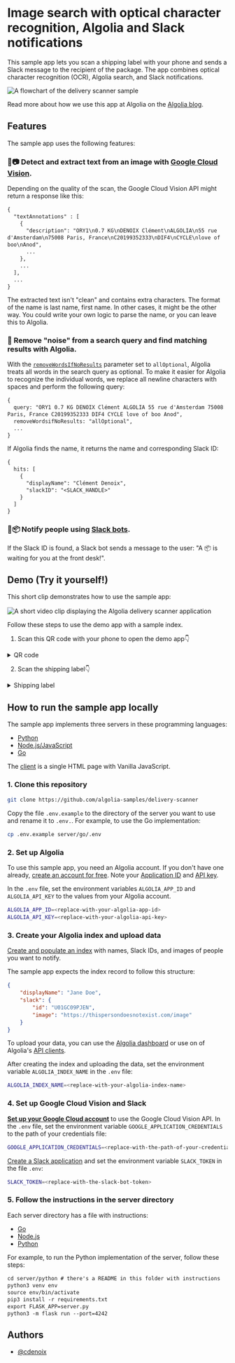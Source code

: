 # Image search with optical character recognition, Algolia and Slack notifications

This sample app lets you scan a shipping label with your phone and sends a Slack message to the recipient of the package. The app combines optical character recognition (OCR), Algolia search, and Slack notifications. 

![A flowchart of the delivery scanner sample](https://blog-api.algolia.com/wp-content/uploads/2019/05/diagram-algo-package.jpg)

Read more about how we use this app at Algolia on the [Algolia blog](https://www.algolia.com/blog/engineering/simplifying-parcel-delivery-algolia/).

## Features

The sample app uses the following features:

### 📱📷 Detect and extract text from an image with [Google Cloud Vision](https://cloud.google.com/vision).

Depending on the quality of the scan, the Google Cloud Vision API might return a response like this: 
   
```
{
  "textAnnotations" : [
    {
      "description": "ORY1\n0.7 KG\nDENOIX Clément\nALGOLIA\n55 rue d'Amsterdam\n75008 Paris, France\nC20199352333\nDIF4\nCYCLE\nlove of boo\nAnod",
      ...
    },
    ...
  ],
  ...
}
```

The extracted text isn't "clean" and contains extra characters. The format of the name is last name, first name. In other cases, it might be the other way. You could write your own logic to parse the name, or you can leave this to Algolia.

### 🔎 Remove "noise" from a search query and find matching results with Algolia.

With the [`removeWordsIfNoResults`](https://www.algolia.com/doc/api-reference/api-parameters/removeWordsIfNoResults/) parameter set to `allOptional`, Algolia treats all words in the search query as optional. To make it easier for Algolia to recognize the individual words, we replace all newline characters with spaces and perform the following query:
  
```
{
  query: "ORY1 0.7 KG DENOIX Clément ALGOLIA 55 rue d'Amsterdam 75008 Paris, France C20199352333 DIF4 CYCLE love of boo Anod",
  removeWordsifNoResults: "allOptional",
  ...
}
```
  
If Algolia finds the name, it returns the name and corresponding Slack ID:
  
```
{
  hits: [
    {
      "displayName": "Clément Denoix",
      "slackID": "<SLACK_HANDLE>"
    }
  ]
}
```
   
### 💌📦 Notify people using [Slack bots](https://slack.com/help/articles/115005265703-Create-a-bot-for-your-workspace).

If the Slack ID is found, a Slack bot sends a message to the user: "A :package: is waiting for you at the front desk!".

## Demo (Try it yourself!)

This short clip demonstrates how to use the sample app:

<img src="demo/demo.gif?raw=true" alt="A short video clip displaying the Algolia delivery scanner application" align="center">

Follow these steps to use the demo app with a sample index.

1. Scan this QR code with your phone to open the demo app👇

<details>
  <summary>QR code</summary>
  <img src="demo/qr_code.png?raw=true" alt="A QR code to access the Algolia shipping label scanner application" align="center">
</details>

2. Scan the shipping label👇

<details>
  <summary>Shipping label</summary>
  <img src="demo/parcel-label.jpg?raw=true" alt="A picture of a parcel" align="center">
</details>

## How to run the sample app locally

The sample app implements three servers in these programming languages: 

- [Python](server/python)
- [Node.js/JavaScript](server/node)
- [Go](server/go)

The [client](client) is a single HTML page with Vanilla JavaScript.

### 1. Clone this repository

```bash
git clone https://github.com/algolia-samples/delivery-scanner
```

Copy the file `.env.example` to the directory of the server you want to use and rename it to `.env.`.
For example, to use the Go implementation:

```bash
cp .env.example server/go/.env
```

### 2. Set up Algolia

To use this sample app, you need an Algolia account. If you don't have one already, [create an account for free](https://www.algolia.com/users/sign-up). Note your [Application ID](https://deploy-preview-5789--algolia-docs.netlify.app/doc/guides/sending-and-managing-data/send-and-update-your-data/how-to/importing-with-the-api/#application-id) and [API key](https://deploy-preview-5789--algolia-docs.netlify.app/doc/guides/sending-and-managing-data/send-and-update-your-data/how-to/importing-with-the-api/#application-id).

In the `.env` file, set the environment variables `ALGOLIA_APP_ID` and `ALGOLIA_API_KEY` to the values from your Algolia account.

```bash
ALGOLIA_APP_ID=<replace-with-your-algolia-app-id>
ALGOLIA_API_KEY=<replace-with-your-algolia-api-key>
```

### 3. Create your Algolia index and upload data

[Create and populate an index](https://www.algolia.com/doc/guides/sending-and-managing-data/prepare-your-data/)
with names, Slack IDs, and images of people you want to notify.

The sample app expects the index record to follow this structure:
```json
{
    "displayName": "Jane Doe",
    "slack": {
        "id": "U01GC09PJEN",
        "image": "https://thispersondoesnotexist.com/image"
    }
}
```

To upload your data, you can use the [Algolia dashboard](https://www.algolia.com/doc/guides/sending-and-managing-data/send-and-update-your-data/how-to/importing-from-the-dashboard/) or use on of Algolia's [API clients](https://www.algolia.com/developers/#integrations).

After creating the index and uploading the data, set the environment variable `ALGOLIA_INDEX_NAME` in the `.env` file:

```bash
ALGOLIA_INDEX_NAME=<replace-with-your-algolia-index-name>
```

### 4. Set up Google Cloud Vision and Slack

[**Set up your Google Cloud account**](https://cloud.google.com/vision/docs/ocr) to use the Google Cloud Vision API.
In the `.env` file, set the environment variable `GOOGLE_APPLICATION_CREDENTIALS` to the path of your credentials file:

```bash
GOOGLE_APPLICATION_CREDENTIALS=<replace-with-the-path-of-your-credentials-file>
```

[Create a Slack application](https://slack.com/help/articles/115005265703-Create-a-bot-for-your-workspace) and set the environment variable `SLACK_TOKEN` in the file `.env`:

```bash
SLACK_TOKEN=<replace-with-the-slack-bot-token>
```

### 5. Follow the instructions in the server directory 

Each server directory has a file with instructions: 

- [Go](server/go/README)
- [Node.js](server/node/README)
- [Python](server/python/README)

For example, to run the Python implementation of the server, follow these steps:

```
cd server/python # there's a README in this folder with instructions
python3 venv env
source env/bin/activate
pip3 install -r requirements.txt
export FLASK_APP=server.py
python3 -m flask run --port=4242
```

## Authors

- [@cdenoix](https://twitter.com/cdenoix)
